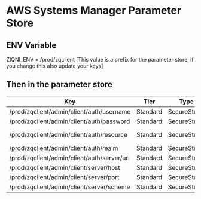 # AWS Systems Manager Parameter Store

## ENV Variable
ZIQNI_ENV = /prod/zqclient 
[This value is a prefix for the parameter store, if you change this also update your keys]

## Then in the parameter store

| Key                                            | Tier     | Type         | Value                             |
| ---------------------------------------------- | -------- | ------------ |-----------------------------------|
| /prod/zqclient/admin/client/auth/username      | Standard | SecureString | <_your-email_>                    |
| /prod/zqclient/admin/client/auth/password      | Standard | SecureString | <_your-password_>                 |
| /prod/zqclient/admin/client/auth/resource      | Standard | SecureString | <_your-space-name_>**.ziqni.io**  |
| /prod/zqclient/admin/client/auth/realm         | Standard | SecureString | **ziqni**                         |
| /prod/zqclient/admin/client/auth/server/url    | Standard | SecureString | **https://identity.ziqni.com**    |
| /prod/zqclient/admin/client/server/host        | Standard | SecureString | **api.ziqni.com**                 |
| /prod/zqclient/admin/client/server/port        | Standard | SecureString | **443**                           |
| /prod/zqclient/admin/client/server/scheme      | Standard | SecureString | **wss**                           |
